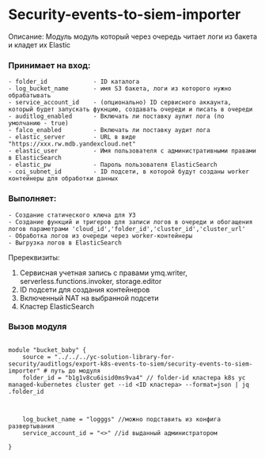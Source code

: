 # Security-events-to-siem-importer

Описание: Модуль модуль который через очередь читает логи из бакета и кладет их Elastic


### Принимает на вход: 
	- folder_id 			- ID каталога 
	- log_bucket_name 		- имя S3 бакета, логи из которого нужно обрабатывать
	- service_account_id	- (опционально) ID сервисного аккаунта, который будет запускать фукнцию, создавать очереди и писать в очереди
	- auditlog_enabled 		- Включать ли поставку аулит лога (по умолчанию - true)
	- falco_enabled 		- Включать ли поставку аудит лога 
	- elastic_server      	- URL в виде "https://xxx.rw.mdb.yandexcloud.net"
	- elastic_user        	- Имя пользователя с административными правами в ElasticSearch
	- elastic_pw          	- Пароль пользователя ElasticSearch
	- coi_subnet_id       	- ID подсети, в которой будут созданы worker контейнеры для обработки данных


### Выполняет: 
	- Создание статического ключа для УЗ
	- Создание функций и тригеров для записи логов в очереди и обогащения логов параметрами 'cloud_id','folder_id','cluster_id','cluster_url'
	- Обработка логов из очереди через worker-контейнеры
	- Выгрузка логов в ElasticSearch
	

Пререквизиты:
1) Сервисная учетная запись с правами ymq.writer, serverless.functions.invoker, storage.editor 
2) ID подсети для создания контейнеров
3) Включенный NAT на выбранной подсети
3) Кластер ElasticSearch


### Вызов модуля
```

module "bucket_baby" {
    source = "../../../yc-solution-library-for-security/auditlogs/export-k8s-events-to-siem/security-events-to-siem-importer" # путь до модуля
    folder_id = "b1g1v8cu6isid0ms9va4" // folder-id кластера k8s yc managed-kubernetes cluster get --id <ID кластера> --format=json | jq  .folder_id


    
    log_bucket_name = "logggs" //можно подставить из конфига развертывания
    service_account_id = "<>" //id выданный администратором

}



```

